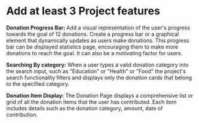 # Add at least 3 Project features

**Donation Progress Bar:**
Add a visual representation of the user's progress towards the goal of 12 donations. Create a progress bar or a graphical element that dynamically updates as users make donations. This progress bar can be displayed statistics page, encouraging them to make more donations to reach the goal. It can also be a motivating factor for users.


**Searching By category:**
When a user types a valid donation category into the search input, such as "Education" or "Health" or "Food" the project's search functionality filters and displays only the donation cards that belong to the specified category.

**Donation Item Display:**
The Donation Page displays a comprehensive list or grid of all the donation items that the user has contributed. Each item includes details such as the donation category, amount, date of contribution.